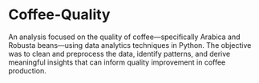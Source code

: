 # Coffee-Quality
An analysis focused on the quality of coffee—specifically Arabica and Robusta beans—using data analytics techniques in Python. The objective was to clean and preprocess the data, identify patterns, and derive meaningful insights that can inform quality improvement in coffee production.
